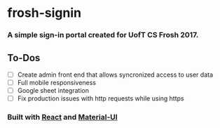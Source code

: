 # frosh-signin

### A simple sign-in portal created for UofT CS Frosh 2017.

## To-Dos
- [ ] Create admin front end that allows syncronized access to user data
- [ ] Full mobile responsiveness
- [ ] Google sheet integration 
- [ ] Fix production issues with http requests while using https

### Built with [React](https://www.google.com) and [Material-UI](http://www.material-ui.com/)
